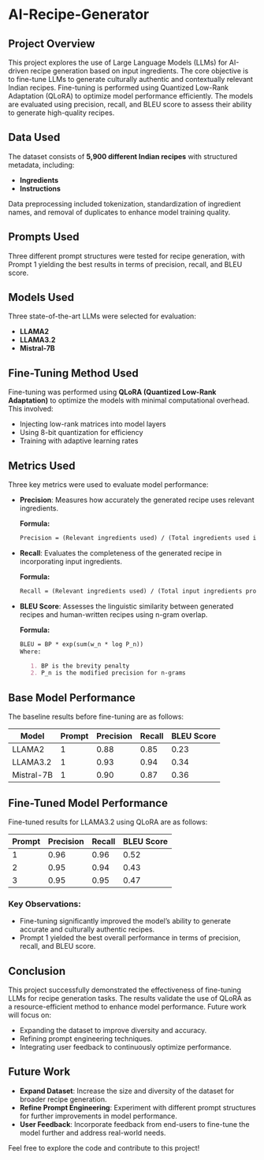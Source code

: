 # AI-Recipe-Generator

## Project Overview

This project explores the use of Large Language Models (LLMs) for AI-driven recipe generation based on input ingredients. The core objective is to fine-tune LLMs to generate culturally authentic and contextually relevant Indian recipes. Fine-tuning is performed using Quantized Low-Rank Adaptation (QLoRA) to optimize model performance efficiently. The models are evaluated using precision, recall, and BLEU score to assess their ability to generate high-quality recipes.

## Data Used

The dataset consists of **5,900 different Indian recipes** with structured metadata, including:

- **Ingredients**
- **Instructions**

Data preprocessing included tokenization, standardization of ingredient names, and removal of duplicates to enhance model training quality.

## Prompts Used

Three different prompt structures were tested for recipe generation, with Prompt 1 yielding the best results in terms of precision, recall, and BLEU score.

## Models Used

Three state-of-the-art LLMs were selected for evaluation:

- **LLAMA2**
- **LLAMA3.2**
- **Mistral-7B**

## Fine-Tuning Method Used

Fine-tuning was performed using **QLoRA (Quantized Low-Rank Adaptation)** to optimize the models with minimal computational overhead. This involved:

- Injecting low-rank matrices into model layers
- Using 8-bit quantization for efficiency
- Training with adaptive learning rates

## Metrics Used

Three key metrics were used to evaluate model performance:


- **Precision**: Measures how accurately the generated recipe uses relevant ingredients.

  **Formula:**
  ```markdown
  Precision = (Relevant ingredients used) / (Total ingredients used in the generated recipe)

- **Recall**: Evaluates the completeness of the generated recipe in incorporating input ingredients.

  **Formula:**
  ```markdown
  Recall = (Relevant ingredients used) / (Total input ingredients provided)

- **BLEU Score**: Assesses the linguistic similarity between generated recipes and human-written recipes using n-gram overlap.

  **Formula:**
  ```markdown
  BLEU = BP * exp(sum(w_n * log P_n))
  Where:

     1. BP is the brevity penalty
     2. P_n is the modified precision for n-grams

## Base Model Performance

The baseline results before fine-tuning are as follows:

| Model        | Prompt | Precision | Recall | BLEU Score |
|--------------|--------|-----------|--------|------------|
| LLAMA2       | 1      | 0.88      | 0.85   | 0.23       |
| LLAMA3.2     | 1      | 0.93      | 0.94   | 0.34       |
| Mistral-7B   | 1      | 0.90      | 0.87   | 0.36       |

## Fine-Tuned Model Performance

Fine-tuned results for LLAMA3.2 using QLoRA are as follows:

| Prompt | Precision | Recall | BLEU Score |
|--------|-----------|--------|------------|
| 1      | 0.96      | 0.96   | 0.52       |
| 2      | 0.95      | 0.94   | 0.43       |
| 3      | 0.95      | 0.95   | 0.47       |

### Key Observations:
- Fine-tuning significantly improved the model’s ability to generate accurate and culturally authentic recipes.
- Prompt 1 yielded the best overall performance in terms of precision, recall, and BLEU score.

## Conclusion

This project successfully demonstrated the effectiveness of fine-tuning LLMs for recipe generation tasks. The results validate the use of QLoRA as a resource-efficient method to enhance model performance. Future work will focus on:

- Expanding the dataset to improve diversity and accuracy.
- Refining prompt engineering techniques.
- Integrating user feedback to continuously optimize performance.

## Future Work

- **Expand Dataset**: Increase the size and diversity of the dataset for broader recipe generation.
- **Refine Prompt Engineering**: Experiment with different prompt structures for further improvements in model performance.
- **User Feedback**: Incorporate feedback from end-users to fine-tune the model further and address real-world needs.

Feel free to explore the code and contribute to this project!
